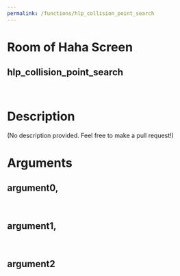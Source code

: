```yaml
---
permalink: /functions/hlp_collision_point_search
---
```

# Room of Haha Screen  
## hlp_collision_point_search  
&nbsp;  
# Description  
(No description provided. Feel free to make a pull request!) 
&nbsp;  
# Arguments
## argument0, 

&nbsp;  
## argument1, 

&nbsp;  
## argument2

&nbsp;  


